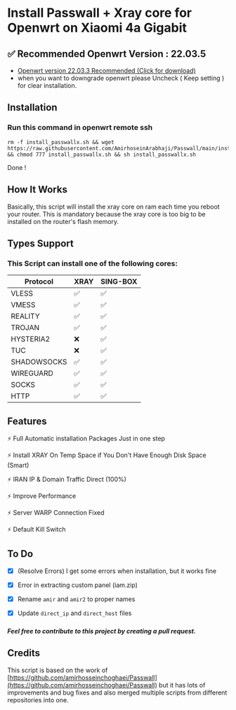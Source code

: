 # Install Passwall + Xray core for Openwrt on Xiaomi 4a Gigabit


## ✅ Recommended Openwrt Version : 22.03.5

[//]: # ( 22.03.5 > https://downloads.openwrt.org/releases/22.03.5/targets/)

* [Openwrt version 22.03.3 Recommended (Click for download)](https://archive.openwrt.org/releases/22.03.3/targets/ramips/mt7621/openwrt-22.03.3-ramips-mt7621-xiaomi_mi-router-4a-gigabit-squashfs-sysupgrade.bin)
* when you want to downgrade openwrt please Uncheck ( Keep setting ) for clear installation.

## Installation


### Run this command in openwrt remote ssh

```
rm -f install_passwallx.sh && wget https://raw.githubusercontent.com/AmirhoseinArabhaji/Passwall/main/install_passwallx.sh && chmod 777 install_passwallx.sh && sh install_passwallx.sh
```

Done !

## How It Works

Basically, this script will install the xray core on ram each time you reboot your router.
This is mandatory because the xray core is too big to be installed on the router's flash memory.

## Types Support


### This Script can install one of the following cores:

| Protocol    | XRAY | SING-BOX |
|-------------|------|----------|
| VLESS       | ✅    | ✅        |
| VMESS       | ✅    | ✅        |
| REALITY     | ✅    | ✅        |
| TROJAN      | ✅    | ✅        |
| HYSTERIA2   | ❌    | ✅        |
| TUC         | ❌    | ✅        |
| SHADOWSOCKS | ✅    | ✅        |
| WIREGUARD   | ✅    | ✅        |
| SOCKS       | ✅    | ✅        |
| HTTP        | ✅    | ✅        |

## Features


⚡ Full Automatic installation Packages Just in one step

⚡ Install XRAY On Temp Space if You Don't Have Enough Disk Space (Smart)

⚡ IRAN IP & Domain Traffic Direct (100%)

⚡ Improve Performance

⚡ Server WARP Connection Fixed

⚡ Default Kill Switch

## To Do


- [x] (Resolve Errors) I get some errors when installation, but it works fine
- [x] Error in extracting custom panel (iam.zip)
- [x] Rename `amir` and `amir2` to proper names
- [x] Update `direct_ip` and `direct_host` files


###
##### Feel free to contribute to this project by creating a pull request.

## Credits


This script is based on the work of
[https://github.com/amirhosseinchoghaei/Passwall](https://github.com/amirhosseinchoghaei/Passwall)
but it has lots of improvements and bug fixes and also merged multiple scripts from different repositories into one.